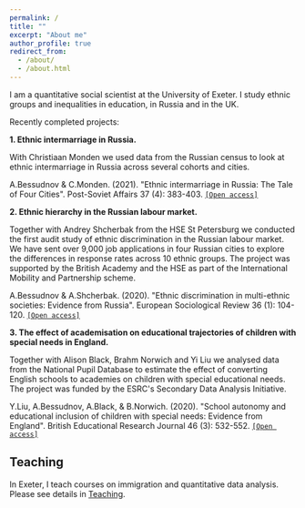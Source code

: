 ```yaml
---
permalink: /
title: ""
excerpt: "About me"
author_profile: true
redirect_from: 
  - /about/
  - /about.html
---
```


I am a quantitative social scientist at the University of Exeter. I study ethnic groups and inequalities in education, in Russia and in the UK.

Recently completed projects:

**1. Ethnic intermarriage in Russia.**

With Christiaan Monden we used data from the Russian census to look at ethnic intermarriage in Russia across several cohorts and cities.

A.Bessudnov & C.Monden. (2021). "Ethnic intermarriage in Russia: The Tale of Four Cities". Post-Soviet Affairs 37 (4): 383-403. [`[Open access]`](https://doi.org/10.1080/1060586X.2021.1957345)

**2. Ethnic hierarchy in the Russian labour market.**

Together with Andrey Shcherbak from the HSE St Petersburg we conducted the first audit study of ethnic discrimination in the Russian labour market. We have sent over 9,000 job applications in four Russian cities to explore the differences in response rates across 10 ethnic groups. The project was supported by the British Academy and the HSE as part of the International Mobility and Partnership scheme.

A.Bessudnov & A.Shcherbak. (2020). "Ethnic discrimination in multi-ethnic societies: Evidence from Russia". European Sociological Review 36 (1): 104-120. [`[Open access]`](https://doi.org/10.1093/esr/jcz045)

**3. The effect of academisation on educational trajectories of children with special needs in England.**

Together with Alison Black, Brahm Norwich and Yi Liu we analysed data from the National Pupil Database to estimate the effect of converting English schools to academies on children with special educational needs. The project was funded by the ESRC's Secondary Data Analysis Initiative.

Y.Liu, A.Bessudnov, A.Black, & B.Norwich. (2020). "School autonomy and educational inclusion of children with special needs: Evidence from England". British Educational Research Journal 46 (3): 532-552. [`[Open access]`](https://doi.org/10.1002/berj.3593)


Teaching
---

In Exeter, I teach courses on immigration and quantitative data analysis. Please see details in [Teaching](/teaching).


